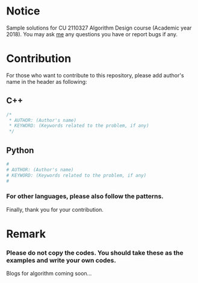 # Notice
Sample solutions for CU 2110327 Algorithm Design course (Academic year 2018).
You may ask [me](https://www.facebook.com/natchapolsrisang) any questions you have or report bugs if any.

# Contribution
For those who want to contribute to this repository, please add author's name in the header as following:
## C++
```cpp
/*
 * AUTHOR: (Author's name)
 * KEYWORD: (Keywords related to the problem, if any)
 */
```
## Python
```py
#
# AUTHOR: (Author's name)
# KEYWORD: (Keywords related to the problem, if any)
#
```
### For other languages, please also follow the patterns.

Finally, thank you for your contribution.

# Remark

### Please do not copy the codes. You should take these as the examples and write your own codes.

Blogs for algorithm coming soon...